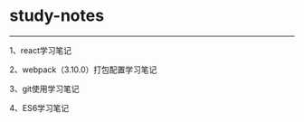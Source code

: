 # study-notes
--------------------------  

1、react学习笔记  

2、webpack（3.10.0）打包配置学习笔记  

3、git使用学习笔记  

4、ES6学习笔记  

